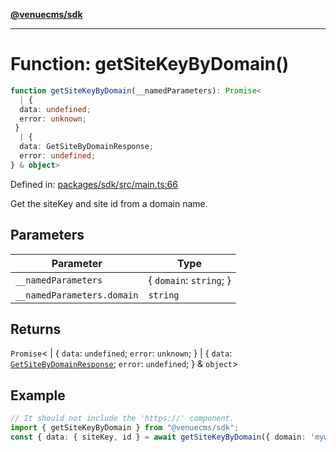 [**@venuecms/sdk**](../Index.md)

***

# Function: getSiteKeyByDomain()

```ts
function getSiteKeyByDomain(__namedParameters): Promise<
  | {
  data: undefined;
  error: unknown;
 }
  | {
  data: GetSiteByDomainResponse;
  error: undefined;
} & object>
```

Defined in: [packages/sdk/src/main.ts:66](https://github.com/venuecms/sdk/blob/bc8b8c4174423a3d8d92fe0cce4d46883acf7584/packages/sdk/src/main.ts#L66)

Get the siteKey and site id from a domain name.

## Parameters

| Parameter | Type |
| ------ | ------ |
| `__namedParameters` | \{ `domain`: `string`; \} |
| `__namedParameters.domain` | `string` |

## Returns

`Promise`\<
  \| \{
  `data`: `undefined`;
  `error`: `unknown`;
 \}
  \| \{
  `data`: [`GetSiteByDomainResponse`](../type-aliases/GetSiteByDomainResponse.md);
  `error`: `undefined`;
 \} & `object`\>

## Example

```typescript
// It should not include the 'https://' component.
import { getSiteKeyByDomain } from "@venuecms/sdk";
const { data: { siteKey, id } = await getSiteKeyByDomain({ domain: 'mywebsite.com' });
```
